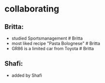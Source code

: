 # collaborating

## Britta:
- studied Sportsmanagement #  Britta
- most liked recipe "Pasta Bolognese" # Britta
- GR86 is a limited car from Toyota # Britta

## Shafi:
- added by Shafi

